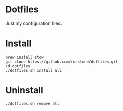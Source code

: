# Dotfiles
Just my configuration files.

# Install
```
brew install stow
git clone https://github.com/russtone/dotfiles.git
cd dotfiles
./dotfiles.sh install all
```

# Uninstall
```
./dotfiles.sh remove all
```

